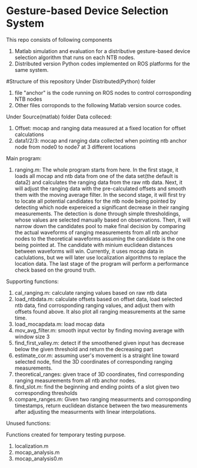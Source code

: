 # Gesture-based Device Selection System
This repo consists of following components
1. Matlab simulation and evaluation for a distributive gesture-based device selection algorithm that runs on each NTB nodes.
2. Distributed version Python codes implemented on ROS platforms for the same system.

#Structure of this repository
Under Distributed(Python) folder
1. file "anchor" is the code running on ROS nodes to control corrosponding NTB nodes
2. Other files corroponds to the following Matlab version source codes. 

Under Source(matlab) folder
Data colleced: 

1. Offset: mocap and ranging data measured at a fixed location for offset calculations
2. data1/2/3: mocap and ranging data collected when pointing ntb anchor node from node0 to node7 at 3 different locations

Main program:

1. ranging.m: The whole program starts from here. In the first stage, it loads all mocap and ntb data from one of the data set(the default
is data2) and calculates the ranging data from the raw ntb data. Next, it will adjust the ranging data with the pre-calculated offsets and 
smooth them with the moving average filter. In the second stage, it will first try to locate all potential candidates for the ntb node being 
pointed by detecting which node expereiced a significant decrease in their ranging measurements. The detection is done through simple 
thresholdings, whose values are selected manually based on observations. Then, it will narrow down the candidates pool to make final decision
by comparing the actual waveforms of ranging measurements from all ntb anchor nodes to the theoretical waveforms assuming the candidate is the
one being pointed at. The candidate with minium euclidean distances between waveforms will win. Currently, it uses mocap data in caclulations,
but we will later use localization algorithms to replace the location data. The last stage of the program will perform a performance check based
on the ground truth.

Supporting functions:

1. cal_ranging.m: calculate ranging values based on raw ntb data
2. load_ntbdata.m: calculate offsets based on offset data, load selected ntb data, find corrosponding ranging values, and adjust them with 
offsets found above. It also plot all ranging measurements at the same time.
3. load_mocapdata.m: load mocap data
4. mov_avg_filter.m: smooth input vector by finding moving average with window size 3
5. find_first_valley.m: detect if the smoothened given input has decrease below the given threshold and return the decreasing part
6. estimate_cor.m: assuming user's movement is a straight line toward selected node, find the 3D coordinates of corresponding ranging measurements.
7. theoretical_ranges: given trace of 3D coordinates, find corresponding ranging measurements from all ntb anchor nodes.
8. find_slot.m: find the beginning and ending points of a slot given two corresponding thresholds
9. compare_ranges.m: Given two ranging measurments and corrosponding timestamps, return euclidean distance between the two measurements after 
adjusting the measurments with linear interpolations. 

Unused functions:

Functions created for temporary testing purpose.

1. localization.m
2. mocap_analysis.m
3. mocap_analysis0.m



